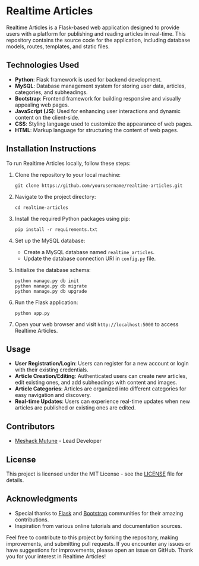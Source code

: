 # Realtime Articles

Realtime Articles is a Flask-based web application designed to provide users with a platform for publishing and reading articles in real-time. This repository contains the source code for the application, including database models, routes, templates, and static files.

## Technologies Used

- **Python**: Flask framework is used for backend development.
- **MySQL**: Database management system for storing user data, articles, categories, and subheadings.
- **Bootstrap**: Frontend framework for building responsive and visually appealing web pages.
- **JavaScript (JS)**: Used for enhancing user interactions and dynamic content on the client-side.
- **CSS**: Styling language used to customize the appearance of web pages.
- **HTML**: Markup language for structuring the content of web pages.

## Installation Instructions

To run Realtime Articles locally, follow these steps:

1. Clone the repository to your local machine:

   ```
   git clone https://github.com/yourusername/realtime-articles.git
   ```

2. Navigate to the project directory:

   ```
   cd realtime-articles
   ```

3. Install the required Python packages using pip:

   ```
   pip install -r requirements.txt
   ```

4. Set up the MySQL database:
   - Create a MySQL database named `realtime_articles`.
   - Update the database connection URI in `config.py` file.

5. Initialize the database schema:

   ```
   python manage.py db init
   python manage.py db migrate
   python manage.py db upgrade
   ```

6. Run the Flask application:

   ```
   python app.py
   ```

7. Open your web browser and visit `http://localhost:5000` to access Realtime Articles.

## Usage

- **User Registration/Login**: Users can register for a new account or login with their existing credentials.
- **Article Creation/Editing**: Authenticated users can create new articles, edit existing ones, and add subheadings with content and images.
- **Article Categories**: Articles are organized into different categories for easy navigation and discovery.
- **Real-time Updates**: Users can experience real-time updates when new articles are published or existing ones are edited.

## Contributors

- [Meshack Mutune](https://github.com/Mesh-254) - Lead Developer

## License

This project is licensed under the MIT License - see the [LICENSE](LICENSE) file for details.

## Acknowledgments

- Special thanks to [Flask](https://flask.palletsprojects.com/) and [Bootstrap](https://getbootstrap.com/) communities for their amazing contributions.
- Inspiration from various online tutorials and documentation sources.
  
Feel free to contribute to this project by forking the repository, making improvements, and submitting pull requests. If you encounter any issues or have suggestions for improvements, please open an issue on GitHub. Thank you for your interest in Realtime Articles!
